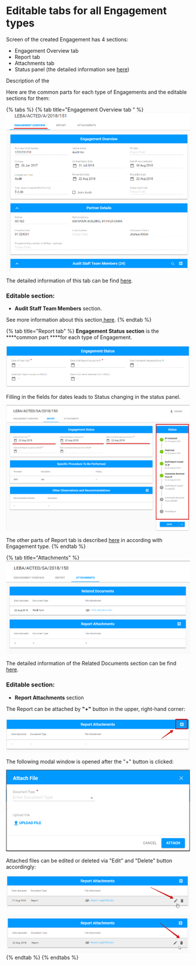 # Editable tabs for all Engagement types

Screen of the created Engagement  has 4 sections:

* Engagement Overview tab
* Report tab
* Attachments tab
* Status panel \(the detailed information see [here](../how-to-add-new-engagement.md)\) 

Description of the 

Here are the common parts for each type of Engagements and the editable sections for them:

{% tabs %}
{% tab title="Engagement Overview tab " %}
![Engagement Overview tab](../../../.gitbook/assets/40.png)

The detailed information of this tab can be find [here](../how-to-add-new-engagement.md). 

### Editable section:

* **Audit Staff Team Members** section.

See more information about this section[ here](../how-to-add-new-engagement.md). 
{% endtab %}

{% tab title="Report tab" %}
**Engagement Status section** is the ****common part ****for each type of Engagement.

![Engagement Status section](../../../.gitbook/assets/42.png)

Filling in the fields for dates leads to Status changing in the status panel. 

![Engagement Status vs Status panel](../../../.gitbook/assets/43.png)

The other parts of Report tab is described [here](editable-tabs-for-each-engagement-type/) in according with Engagement type. 
{% endtab %}

{% tab title="Attachments" %}
![Attachments tab](../../../.gitbook/assets/44.png)

The detailed information of the Related Documents section can be find [here](../how-to-add-new-engagement.md).

### Editable section:

* **Report Attachments** section

The Report can be attached by **"+"** button in the upper, right-hand corner: 

![Add button](../../../.gitbook/assets/45.png)

The following modal window is opened after the "+" button is clicked:

![Attach File modal window](../../../.gitbook/assets/46.png)

Attached files can be edited or deleted via "Edit" and "Delete" button accordingly:

![Edit button](../../../.gitbook/assets/47.png)

![Delete button ](../../../.gitbook/assets/48.png)
{% endtab %}
{% endtabs %}

## 

